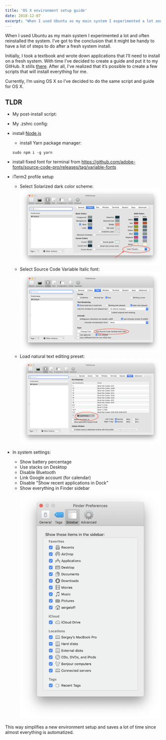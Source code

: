 ```yaml
---
title: 'OS X environment setup guide'
date: 2018-12-07
excerpt: "When I used Ubuntu as my main system I experimented a lot and often reinstalled the system. I’ve got to conclusion that it might be handy to have a list of steps to do after fresh system install..."
---
```

When I used Ubuntu as my main system I experimented a lot and often reinstalled the system. I’ve got to the conclusion that it might be handy to have a list of steps to do after a fresh system install.

Initially, I took a textbook and wrote down applications that I’ll need to install on a fresh system. With time I’ve decided to create a guide and put it to my GitHub. It stills [there](https://github.com/sergeioff/ubuntu-post-install). After all, I’ve realized that it’s possible to create a few scripts that will install everything for me.

Currently, I’m using OS X so I’ve decided to do the same script and guide for OS X.

## TLDR
- My post-install script:
<script src="https://gist.github.com/sergeioff/8cdb48d3fac3ca60d3f09e66d7a6b3df.js"></script>
- My .zshrc config:
<script src="https://gist.github.com/sergeioff/7e4447dcef3b02648726936a32938018.js"></script>

- install [Node.js](https://nodejs.org/en/)
	- install Yarn package manager:
	```
	sudo npm i -g yarn
	```

- install fixed font for terminal from
https://github.com/adobe-fonts/source-code-pro/releases/tag/variable-fonts

- iTerm2 profile setup
	- Select Solarized dark color scheme:
	![Color scheme selection tab](color.png)
	- Select Source Code Variable Italic font:
	![Font selection](font.png)
	- Load natural text editing preset:
	![Load text editing preset](text-editing-preset.png)

- In system settings:
	- Show battery percentage
	- Use stacks on Desktop
	- Disable Bluetooth
	- Link Google account (for calendar)
	- Disable "Show recent applications in Dock"
	- Show everything in Finder sidebar
	![Finder sidebar settings](finder.png)

This way simplifies a new environment setup and saves a lot of time since almost everything is automatized.
